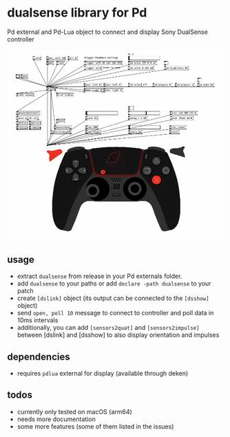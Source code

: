 # dualsense library for Pd
Pd external and Pd-Lua object to connect and display Sony DualSense controller

![dsshow.pd_lua screenshot](dsshow.png)

## usage

* extract `dualsense` from release in your Pd externals folder.
* add `dualsense` to your paths or add `declare -path dualsense` to your patch
* create `[dslink]` object (its output can be connected to the `[dsshow]` object)
* send `open, poll 10` message to connect to controller and poll data in 10ms intervals
* additionally, you can add `[sensors2quat]` and `[sensors2impulse]` between [dslink] and [dsshow] to also display orientation and impulses

## dependencies

* requires `pdlua` external for display (available through deken)

## todos

* currently only tested on macOS (arm64)
* needs more documentation
* some more features (some of them listed in the issues) 
